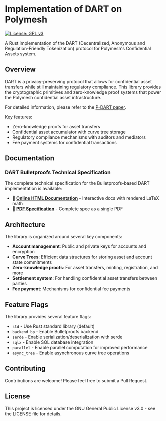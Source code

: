 # Implementation of DART on Polymesh

[![License: GPL v3](https://img.shields.io/badge/License-GPLv3-blue.svg)](https://www.gnu.org/licenses/gpl-3.0)

A Rust implementation of the DART (Decentralized, Anonymous and Regulation-Friendly Tokenization) protocol for Polymesh's Confidential Assets system.

## Overview

DART is a privacy-preserving protocol that allows for confidential asset transfers while still maintaining regulatory compliance. This library provides the cryptographic primitives and zero-knowledge proof systems that power the Polymesh confidential asset infrastructure.

For detailed information, please refer to the [P-DART paper](https://assets.polymesh.network/P-DART-v1.pdf).

Key features:

- Zero-knowledge proofs for asset transfers
- Confidential asset accumulator with curve tree storage
- Regulatory compliance mechanisms with auditors and mediators
- Fee payment systems for confidential transactions

## Documentation

### DART Bulletproofs Technical Specification

The complete technical specification for the Bulletproofs-based DART implementation is available:

- **📘 [Online HTML Documentation](https://polymeshassociation.github.io/dart/)** - Interactive docs with rendered LaTeX math
- **📄 [PDF Specification](https://polymeshassociation.github.io/dart/dart-bp-specification.pdf)** - Complete spec as a single PDF

## Architecture

The library is organized around several key components:

- **Account management**: Public and private keys for accounts and encryption
- **Curve Trees**: Efficient data structures for storing asset and account state commitments
- **Zero-knowledge proofs**: For asset transfers, minting, registration, and more
- **Settlement system**: For handling confidential asset transfers between parties
- **Fee payment**: Mechanisms for confidential fee payments

## Feature Flags

The library provides several feature flags:

- `std` - Use Rust standard library (default)
- `backend_bp` - Enable Bulletproofs backend
- `serde` - Enable serialization/deserialization with serde
- `sqlx` - Enable SQL database integration
- `parallel` - Enable parallel computation for improved performance
- `async_tree` - Enable asynchronous curve tree operations

## Contributing

Contributions are welcome! Please feel free to submit a Pull Request.

## License

This project is licensed under the GNU General Public License v3.0 - see the LICENSE file for details.
